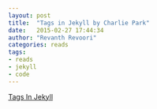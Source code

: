 ```yaml
---
layout: post
title:  "Tags in Jekyll by Charlie Park"
date:   2015-02-27 17:44:34
author: "Revanth Revoori"
categories: reads
tags:
- reads
- jekyll
- code
---
```

<a class="embedly-card" href="http://charliepark.org/tags-in-jekyll/">Tags In Jekyll</a>